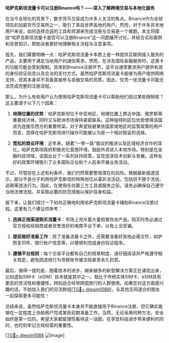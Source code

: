 **哈萨克斯坦流量卡可以注册Binance吗？——深入了解跨境交易与本地化服务**

在当今全球化的背景下，数字货币交易成为许多人关注的焦点。Binance作为全球领先的加密货币交易所之一，吸引了来自世界各地的用户。然而，对于许多非本地用户来说，如何选择合适的工具和资源来完成注册与交易是一个难题。本文将围绕“哈萨克斯坦流量卡是否可以注册Binance”这一问题展开讨论，并结合实际案例和背景知识，帮助读者更好地理解相关流程与注意事项。

首先，我们需要明确一点：哈萨克斯坦流量卡本质上是一种提供互联网接入服务的产品，主要用于满足当地用户的通信需求。然而，在涉及国际金融服务时，这类卡的功能可能会受到限制。具体到Binance注册环节，该平台通常要求用户提供有效的身份验证信息以及合法的支付方式。虽然哈萨克斯坦流量卡能够为用户提供网络支持，但其本身并不具备直接参与金融交易的资质。因此，仅凭一张流量卡可能无法完成完整的注册流程。

那么，为什么有些用户认为使用哈萨克斯坦流量卡可以帮助他们绕过某些限制呢？这主要源于以下几个因素：

1. **地理位置的优势**：哈萨克斯坦位于中亚地区，地理位置上靠近中国、俄罗斯等重要经济体，同时又与欧洲市场保持紧密联系。这种独特的区位优势使得该国成为连接东西方的重要桥梁。对于希望规避某些国家或地区的监管政策的用户而言，选择在哈萨克斯坦进行操作可能被认为是一个相对稳妥的选择。

2. **宽松的商业环境**：近年来，随着“一带一路”倡议的推进以及区域经济合作的深化，哈萨克斯坦政府积极优化营商环境，鼓励外资进入本地市场。特别是在金融科技领域，该国出台了一系列扶持政策，旨在促进技术创新与发展。这种友好的政策环境吸引了众多国际企业和个人前来开展业务活动。

不过，尽管存在上述有利条件，我们仍然需要警惕潜在的风险。根据最新报道显示，部分不良分子利用哈萨克斯坦的特殊地位从事非法活动，包括但不限于洗钱、逃税等违法行为。因此，在使用任何第三方工具或服务之前，请务必确保自己遵守当地法律法规，并采取必要的防范措施以保护自身权益。

接下来，让我们探讨一下如何正确地利用哈萨克斯坦流量卡辅助Binance注册过程。这里有几个建议供参考：

1. **选择正规渠道购买流量卡**：市场上充斥着大量假冒伪劣产品，购买时务必通过官方授权经销商或者信誉良好的电商平台下单，以免上当受骗。

2. **提前做好准备工作**：除了准备流量卡之外，还需要准备好其他必需文件，如护照复印件、银行账户信息等，以便顺利完成身份验证程序。

3. **遵循平台规则**：每个交易平台都有自己的规章制度，请仔细阅读并严格遵守相关规定，避免因违规行为导致账号被冻结甚至永久封禁。

最后，值得一提的是，随着技术的进步，越来越多的新型解决方案正在涌现出来，比如虚拟SIM卡（eSIM）技术就是其中之一。相比于传统实体SIM卡，eSIM具有更高的灵活性和便捷性，特别适合经常跨国旅行的人群使用。如果您对这方面感兴趣的话，不妨加入我们的交流群组[[TG💪+ @esim1088](https://t.me/s/esim1088)]，与其他志同道合的朋友一起探索更多可能性！

总结来说，虽然哈萨克斯坦流量卡本身并不能直接用于Binance注册，但它确实能够在一定程度上协助用户完成某些前期准备工作。当然，无论采用何种方法，安全始终是第一位的。希望大家都能理性看待这一话题，在享受科技进步带来便利的同时，也时刻牢记合规经营的重要性。

[[TG💪+ @esim1088](https://t.me/s/esim1088) ![Image](https://i.postimg.cc/4NQfJmqS/Snipaste-2025-05-13-00-14-12.png)]